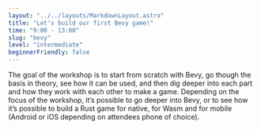```yaml
---
layout: "../../layouts/MarkdownLayout.astro"
title: "Let's build our first Bevy game!"
time: "9:00 - 13:00"
slug: "bevy"
level: "intermediate"
beginnerFriendly: false
---
```


The goal of the workshop is to start from scratch with Bevy, go though the basis in theory, see how it can be used, and then dig deeper into each part and how they work with each other to make a game. Depending on the focus of the workshop, it’s possible to go deeper into Bevy, or to see how it’s possible to build a Rust game for native, for Wasm and for mobile (Android or iOS depending on attendees phone of choice).

